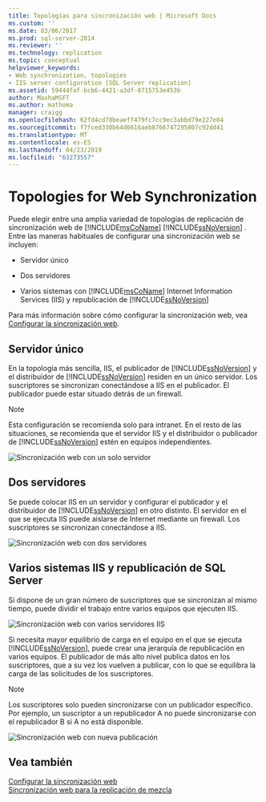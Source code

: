 ```yaml
---
title: Topologías para sincronización web | Microsoft Docs
ms.custom: ''
ms.date: 03/06/2017
ms.prod: sql-server-2014
ms.reviewer: ''
ms.technology: replication
ms.topic: conceptual
helpviewer_keywords:
- Web synchronization, topologies
- IIS server configuration [SQL Server replication]
ms.assetid: 59444faf-bcb6-4421-a3df-8715753e453b
author: MashaMSFT
ms.author: mathoma
manager: craigg
ms.openlocfilehash: 62fd4cd78beaeff479fc7cc9ec3abbd79e227e04
ms.sourcegitcommit: f7fced330b64d6616aeb8766747295807c92dd41
ms.translationtype: MT
ms.contentlocale: es-ES
ms.lasthandoff: 04/23/2019
ms.locfileid: "63273557"
---
```

# <a name="topologies-for-web-synchronization"></a>Topologies for Web Synchronization
  Puede elegir entre una amplia variedad de topologías de replicación de sincronización web de [!INCLUDE[msCoName](../../includes/msconame-md.md)] [!INCLUDE[ssNoVersion](../../includes/ssnoversion-md.md)] . Entre las maneras habituales de configurar una sincronización web se incluyen:  
  
-   Servidor único  
  
-   Dos servidores  
  
-   Varios sistemas con [!INCLUDE[msCoName](../../includes/msconame-md.md)] Internet Information Services (IIS) y republicación de [!INCLUDE[ssNoVersion](../../includes/ssnoversion-md.md)]  
  
 Para más información sobre cómo configurar la sincronización web, vea [Configurar la sincronización web](configure-web-synchronization.md).  
  
## <a name="single-server"></a>Servidor único  
 En la topología más sencilla, IIS, el publicador de [!INCLUDE[ssNoVersion](../../includes/ssnoversion-md.md)] y el distribuidor de [!INCLUDE[ssNoVersion](../../includes/ssnoversion-md.md)] residen en un único servidor. Los suscriptores se sincronizan conectándose a IIS en el publicador. El publicador puede estar situado detrás de un firewall.  
  
> [!NOTE]  
>  Esta configuración se recomienda solo para intranet. En el resto de las situaciones, se recomienda que el servidor IIS y el distribuidor o publicador de [!INCLUDE[ssNoVersion](../../includes/ssnoversion-md.md)] estén en equipos independientes.  
  
 ![Sincronización web con un solo servidor](media/web-sync02.gif "Sincronización web con un solo servidor")  
  
## <a name="two-servers"></a>Dos servidores  
 Se puede colocar IIS en un servidor y configurar el publicador y el distribuidor de [!INCLUDE[ssNoVersion](../../includes/ssnoversion-md.md)] en otro distinto. El servidor en el que se ejecuta IIS puede aislarse de Internet mediante un firewall. Los suscriptores se sincronizan conectándose a IIS.  
  
 ![Sincronización web con dos servidores](media/web-sync03.gif "Sincronización web con dos servidores")  
  
## <a name="multiple-iis-systems-and-sql-server-republishing"></a>Varios sistemas IIS y republicación de SQL Server  
 Si dispone de un gran número de suscriptores que se sincronizan al mismo tiempo, puede dividir el trabajo entre varios equipos que ejecuten IIS.  
  
 ![Sincronización web con varios servidores IIS](media/web-sync04.gif "Sincronización web con varios servidores IIS")  
  
 Si necesita mayor equilibrio de carga en el equipo en el que se ejecuta [!INCLUDE[ssNoVersion](../../includes/ssnoversion-md.md)], puede crear una jerarquía de republicación en varios equipos. El publicador de más alto nivel publica datos en los suscriptores, que a su vez los vuelven a publicar, con lo que se equilibra la carga de las solicitudes de los suscriptores.  
  
> [!NOTE]  
>  Los suscriptores solo pueden sincronizarse con un publicador específico. Por ejemplo, un suscriptor a un republicador A no puede sincronizarse con el republicador B si A no está disponible.  
  
 ![Sincronización web con nueva publicación](media/web-sync05.gif "Sincronización web con nueva publicación")  
  
## <a name="see-also"></a>Vea también  
 [Configurar la sincronización web](configure-web-synchronization.md)   
 [Sincronización web para la replicación de mezcla](web-synchronization-for-merge-replication.md)  
  
  
